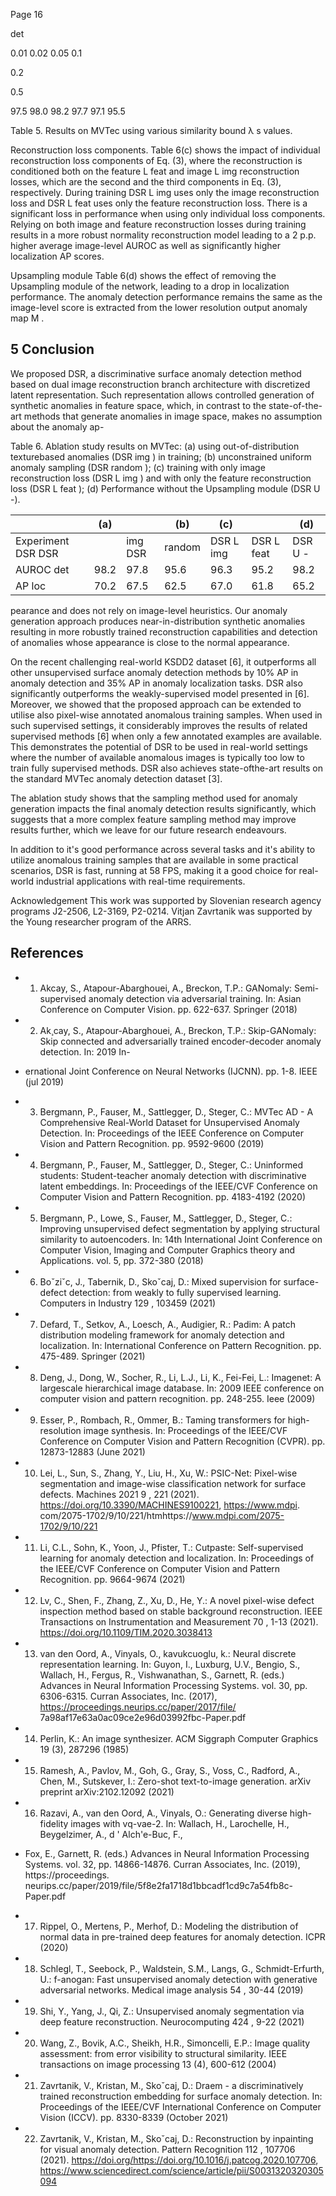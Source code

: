 Page 16

det

0.01 0.02 0.05 0.1

0.2

0.5

97.5 98.0 98.2 97.7 97.1 95.5

Table 5. Results on MVTec using various similarity bound λ s values.

Reconstruction loss components. Table 6(c) shows the impact of individual reconstruction loss components of Eq. (3), where the reconstruction is conditioned both on the feature L feat and image L img reconstruction losses, which are the second and the third components in Eq. (3), respectively. During training DSR L img uses only the image reconstruction loss and DSR L feat uses only the feature reconstruction loss. There is a significant loss in performance when using only individual loss components. Relying on both image and feature reconstruction losses during training results in a more robust normality reconstruction model leading to a 2 p.p. higher average image-level AUROC as well as significantly higher localization AP scores.

Upsampling module Table 6(d) shows the effect of removing the Upsampling module of the network, leading to a drop in localization performance. The anomaly detection performance remains the same as the image-level score is extracted from the lower resolution output anomaly map M .

## 5 Conclusion

We proposed DSR, a discriminative surface anomaly detection method based on dual image reconstruction branch architecture with discretized latent representation. Such representation allows controlled generation of synthetic anomalies in feature space, which, in contrast to the state-of-the-art methods that generate anomalies in image space, makes no assumption about the anomaly ap-

Table 6. Ablation study results on MVTec: (a) using out-of-distribution texturebased anomalies (DSR img ) in training; (b) unconstrained uniform anomaly sampling (DSR random ); (c) training with only image reconstruction loss (DSR L img ) and with only the feature reconstruction loss (DSR L feat ); (d) Performance without the Upsampling module (DSR U -).

|                    | (a)   |         | (b)    | (c)       |            | (d)     |
|--------------------|-------|---------|--------|-----------|------------|---------|
| Experiment DSR DSR |       | img DSR | random | DSR L img | DSR L feat | DSR U - |
| AUROC det          | 98.2  | 97.8    | 95.6   | 96.3      | 95.2       | 98.2    |
| AP loc             | 70.2  | 67.5    | 62.5   | 67.0      | 61.8       | 65.2    |

pearance and does not rely on image-level heuristics. Our anomaly generation approach produces near-in-distribution synthetic anomalies resulting in more robustly trained reconstruction capabilities and detection of anomalies whose appearance is close to the normal appearance.

On the recent challenging real-world KSDD2 dataset [6], it outperforms all other unsupervised surface anomaly detection methods by 10% AP in anomaly detection and 35% AP in anomaly localization tasks. DSR also significantly outperforms the weakly-supervised model presented in [6]. Moreover, we showed that the proposed approach can be extended to utilise also pixel-wise annotated anomalous training samples. When used in such supervised settings, it considerably improves the results of related supervised methods [6] when only a few annotated examples are available. This demonstrates the potential of DSR to be used in real-world settings where the number of available anomalous images is typically too low to train fully supervised methods. DSR also achieves state-ofthe-art results on the standard MVTec anomaly detection dataset [3].

The ablation study shows that the sampling method used for anomaly generation impacts the final anomaly detection results significantly, which suggests that a more complex feature sampling method may improve results further, which we leave for our future research endeavours.

In addition to it's good performance across several tasks and it's ability to utilize anomalous training samples that are available in some practical scenarios, DSR is fast, running at 58 FPS, making it a good choice for real-world industrial applications with real-time requirements.

Acknowledgement This work was supported by Slovenian research agency programs J2-2506, L2-3169, P2-0214. Vitjan Zavrtanik was supported by the Young researcher program of the ARRS.

## References

- 1. Akcay, S., Atapour-Abarghouei, A., Breckon, T.P.: GANomaly: Semi-supervised anomaly detection via adversarial training. In: Asian Conference on Computer Vision. pp. 622-637. Springer (2018)
- 2. Ak¸cay, S., Atapour-Abarghouei, A., Breckon, T.P.: Skip-GANomaly: Skip connected and adversarially trained encoder-decoder anomaly detection. In: 2019 In-

- ernational Joint Conference on Neural Networks (IJCNN). pp. 1-8. IEEE (jul 2019)
- 3. Bergmann, P., Fauser, M., Sattlegger, D., Steger, C.: MVTec AD - A Comprehensive Real-World Dataset for Unsupervised Anomaly Detection. In: Proceedings of the IEEE Conference on Computer Vision and Pattern Recognition. pp. 9592-9600 (2019)
- 4. Bergmann, P., Fauser, M., Sattlegger, D., Steger, C.: Uninformed students: Student-teacher anomaly detection with discriminative latent embeddings. In: Proceedings of the IEEE/CVF Conference on Computer Vision and Pattern Recognition. pp. 4183-4192 (2020)
- 5. Bergmann, P., Lowe, S., Fauser, M., Sattlegger, D., Steger, C.: Improving unsupervised defect segmentation by applying structural similarity to autoencoders. In: 14th International Joint Conference on Computer Vision, Imaging and Computer Graphics theory and Applications. vol. 5, pp. 372-380 (2018)
- 6. Boˇziˇc, J., Tabernik, D., Skoˇcaj, D.: Mixed supervision for surface-defect detection: from weakly to fully supervised learning. Computers in Industry 129 , 103459 (2021)
- 7. Defard, T., Setkov, A., Loesch, A., Audigier, R.: Padim: A patch distribution modeling framework for anomaly detection and localization. In: International Conference on Pattern Recognition. pp. 475-489. Springer (2021)
- 8. Deng, J., Dong, W., Socher, R., Li, L.J., Li, K., Fei-Fei, L.: Imagenet: A largescale hierarchical image database. In: 2009 IEEE conference on computer vision and pattern recognition. pp. 248-255. Ieee (2009)
- 9. Esser, P., Rombach, R., Ommer, B.: Taming transformers for high-resolution image synthesis. In: Proceedings of the IEEE/CVF Conference on Computer Vision and Pattern Recognition (CVPR). pp. 12873-12883 (June 2021)
- 10. Lei, L., Sun, S., Zhang, Y., Liu, H., Xu, W.: PSIC-Net: Pixel-wise segmentation and image-wise classification network for surface defects. Machines 2021 9 , 221 (2021). https://doi.org/10.3390/MACHINES9100221, https://www.mdpi. com/2075-1702/9/10/221/htmhttps://www.mdpi.com/2075-1702/9/10/221
- 11. Li, C.L., Sohn, K., Yoon, J., Pfister, T.: Cutpaste: Self-supervised learning for anomaly detection and localization. In: Proceedings of the IEEE/CVF Conference on Computer Vision and Pattern Recognition. pp. 9664-9674 (2021)
- 12. Lv, C., Shen, F., Zhang, Z., Xu, D., He, Y.: A novel pixel-wise defect inspection method based on stable background reconstruction. IEEE Transactions on Instrumentation and Measurement 70 , 1-13 (2021). https://doi.org/10.1109/TIM.2020.3038413
- 13. van den Oord, A., Vinyals, O., kavukcuoglu, k.: Neural discrete representation learning. In: Guyon, I., Luxburg, U.V., Bengio, S., Wallach, H., Fergus, R., Vishwanathan, S., Garnett, R. (eds.) Advances in Neural Information Processing Systems. vol. 30, pp. 6306-6315. Curran Associates, Inc. (2017), https://proceedings.neurips.cc/paper/2017/file/ 7a98af17e63a0ac09ce2e96d03992fbc-Paper.pdf
- 14. Perlin, K.: An image synthesizer. ACM Siggraph Computer Graphics 19 (3), 287296 (1985)
- 15. Ramesh, A., Pavlov, M., Goh, G., Gray, S., Voss, C., Radford, A., Chen, M., Sutskever, I.: Zero-shot text-to-image generation. arXiv preprint arXiv:2102.12092 (2021)
- 16. Razavi, A., van den Oord, A., Vinyals, O.: Generating diverse high-fidelity images with vq-vae-2. In: Wallach, H., Larochelle, H., Beygelzimer, A., d ' Alch'e-Buc, F.,

- Fox, E., Garnett, R. (eds.) Advances in Neural Information Processing Systems. vol. 32, pp. 14866-14876. Curran Associates, Inc. (2019), https://proceedings. neurips.cc/paper/2019/file/5f8e2fa1718d1bbcadf1cd9c7a54fb8c-Paper.pdf
- 17. Rippel, O., Mertens, P., Merhof, D.: Modeling the distribution of normal data in pre-trained deep features for anomaly detection. ICPR (2020)
- 18. Schlegl, T., Seebock, P., Waldstein, S.M., Langs, G., Schmidt-Erfurth, U.: f-anogan: Fast unsupervised anomaly detection with generative adversarial networks. Medical image analysis 54 , 30-44 (2019)
- 19. Shi, Y., Yang, J., Qi, Z.: Unsupervised anomaly segmentation via deep feature reconstruction. Neurocomputing 424 , 9-22 (2021)
- 20. Wang, Z., Bovik, A.C., Sheikh, H.R., Simoncelli, E.P.: Image quality assessment: from error visibility to structural similarity. IEEE transactions on image processing 13 (4), 600-612 (2004)
- 21. Zavrtanik, V., Kristan, M., Skoˇcaj, D.: Draem - a discriminatively trained reconstruction embedding for surface anomaly detection. In: Proceedings of the IEEE/CVF International Conference on Computer Vision (ICCV). pp. 8330-8339 (October 2021)
- 22. Zavrtanik, V., Kristan, M., Skoˇcaj, D.: Reconstruction by inpainting for visual anomaly detection. Pattern Recognition 112 , 107706 (2021). https://doi.org/https://doi.org/10.1016/j.patcog.2020.107706, https://www.sciencedirect.com/science/article/pii/S0031320320305094